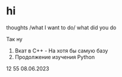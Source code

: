 # hi
thoughts /what I want to do/ what did you do
  
  
  Так ну
  1. Вкат в C++ - На хотя бы самую базу 
  2. Продолжение изучения Python 

  12 55 
    08.06.2023 
